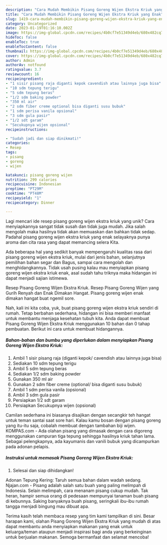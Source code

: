 ```yaml
---
description: "Cara Mudah Membikin Pisang Goreng Wijen Ekstra Kriuk yang Enak"
title: "Cara Mudah Membikin Pisang Goreng Wijen Ekstra Kriuk yang Enak"
slug: 1419-cara-mudah-membikin-pisang-goreng-wijen-ekstra-kriuk-yang-enak
category: Uncategorized
date: 2023-01-19T01:16:10.002Z
image: https://img-global.cpcdn.com/recipes/4b0cf7e51349d4eb/680x482cq70/pisang-goreng-wijen-ekstra-kriuk-foto-resep-utama.jpg
hideToc: false
enableToc: true
enableTocContent: false
thumbnail: https://img-global.cpcdn.com/recipes/4b0cf7e51349d4eb/680x482cq70/pisang-goreng-wijen-ekstra-kriuk-foto-resep-utama.jpg
cover: https://img-global.cpcdn.com/recipes/4b0cf7e51349d4eb/680x482cq70/pisang-goreng-wijen-ekstra-kriuk-foto-resep-utama.jpg
author: Admin
authorAv: notfound
ratingvalue: 3.7
reviewcount: 16
recipeingredient:
- "1 sisir pisang raja diganti kepok cavendish atau lainnya juga bisa"
- "10 sdm tepung terigu"
- "5 sdm tepung beras"
- "1/2 sdm baking powder"
- "350 ml air"
- "2 sdm fiber creme optional bisa diganti susu bubuk"
- "1 sdm perisa vanila opsional"
- "3 sdm gula pasir"
- "1/2 sdt garam"
- "Secukupnya wijen opsional"
recipeinstructions:

- "Sudah jadi dan siap dinikmati!"
categories:
- Resep
tags:
- pisang
- goreng
- wijen

katakunci: pisang goreng wijen 
nutrition: 299 calories
recipecuisine: Indonesian
preptime: "PT29M"
cooktime: "PT48M"
recipeyield: "1"
recipecategory: Dinner

---
```





Lagi mencari ide resep pisang goreng wijen ekstra kriuk yang unik? Cara menyiapkannya sangat tidak susah dan tidak juga mudah. Jika salah mengolah maka hasilnya tidak akan memuaskan dan bahkan tidak sedap. Padahal pisang goreng wijen ekstra kriuk yang enak selayaknya punya aroma dan cita rasa yang dapat memancing selera Kita.





Ada beberapa hal yang sedikit banyak mempengaruhi kualitas rasa dari pisang goreng wijen ekstra kriuk, mulai dari jenis bahan, selanjutnya pemilihan bahan segar dan Bagus, sampai cara mengolah dan menghidangkannya. Tidak usah pusing kalau mau menyiapkan pisang goreng wijen ekstra kriuk enak,      asal sudah tahu triknya maka hidangan ini dapat menjadi sajian istimewa.














Resep Pisang Goreng Wijen Ekstra Kriuk. Resep Pisang Goreng Wijen yang Gurih Renyah dan Enak Dimakan Hangat. Pisang goreng wijen enak dimakan hangat buat ngemil sore.






Nah, kali ini kita coba, yuk, buat pisang goreng wijen ekstra kriuk sendiri di rumah. Tetap berbahan sederhana, hidangan ini bisa memberi manfaat untuk membantu menjaga kesehatan tubuh kita. Anda dapat membuat Pisang Goreng Wijen Ekstra Kriuk menggunakan 10 bahan dan 0 tahap pembuatan. Berikut ini cara untuk membuat hidangannya.

<!--inarticleads1-->

##### Bahan-bahan dan bumbu yang diperlukan dalam menyiapkan Pisang Goreng Wijen Ekstra Kriuk:

1. Ambil 1 sisir pisang raja (diganti kepok/ cavendish atau lainnya juga bisa)
1. Sediakan 10 sdm tepung terigu
1. Ambil 5 sdm tepung beras
1. Sediakan 1/2 sdm baking powder
1. Gunakan 350 ml air
1. Gunakan 2 sdm fiber creme (optional/ bisa diganti susu bubuk)
1. Ambil 1 sdm perisa vanila (opsional)
1. Ambil 3 sdm gula pasir
1. Persiapkan 1/2 sdt garam
1. Persiapkan Secukupnya wijen (opsional)


Camilan sederhana ini biasanya disajikan dengan secangkir teh hangat untuk teman santai saat sore hari. Kalau kamu bosan dengan pisang goreng yang itu-itu saja, cobalah membuat dengan tambahan biji wijen. KOMPAS.com - Ada olahan pisang yang dimasak dengan cara digoreng menggunakan campuran tiga tepung sehingga hasilnya kriuk tahan lama. Sebagai pelengkapnya, ada kayumanis dan vanili bubuk yang dicampurkan pada adonan pelapis. 

<!--inarticleads2-->

##### Instruksi untuk memasak Pisang Goreng Wijen Ekstra Kriuk:


1. Selesai dan siap dihidangkan!

Adonan Tepung Kering: Taruh semua bahan dalam wadah sedang. Njajan.com - Pisang adalah salah satu buah yang paling melimpah di Indonesia. Selain melimpah, cara menanam pisang cukup mudah. Tak heran, hampir semua orang di pedesaan mempunyai tanaman buah pisang di kebunnya. Saking banyaknya buah pisang, seringkali ibu-ibu rumah tangga menjadi bingung mau dibuat apa. 

Terima kasih telah membaca resep yang tim kami tampilkan di sini. Besar harapan kami, olahan Pisang Goreng Wijen Ekstra Kriuk yang mudah di atas dapat membantu anda menyiapkan makanan yang enak untuk keluarga/teman ataupun menjadi inspirasi bagi anda yang berkeinginan untuk berjualan makanan. Semoga bermanfaat dan selamat mencoba!
